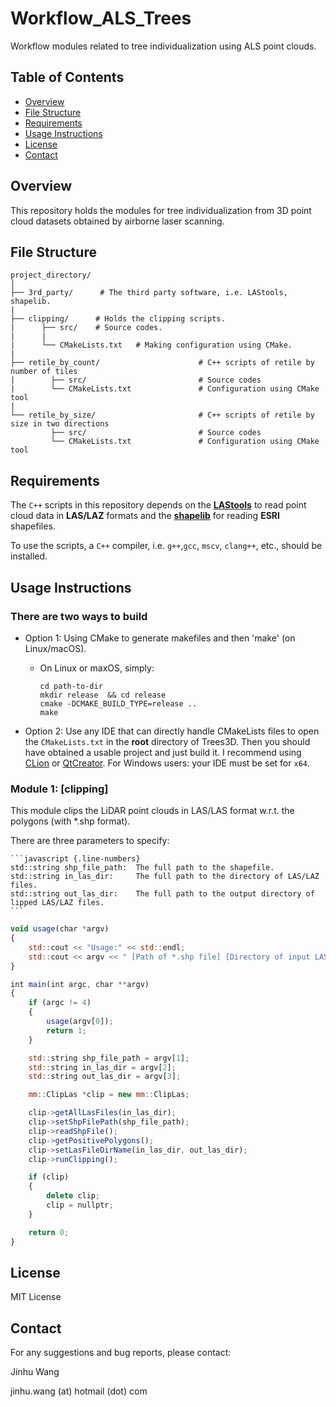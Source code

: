 # Workflow_ALS_Trees

Workflow modules related to tree individualization using ALS point clouds.

## Table of Contents

- [Overview](#overview)
- [File Structure](#file-structure)
- [Requirements](#requirements)
- [Usage Instructions](#usage-instructions)
- [License](#license)
- [Contact](#contact)

## Overview

This repository holds the modules for tree individualization from 3D point cloud datasets obtained by airborne laser scanning.

## File Structure

```plaintext
project_directory/
│
├── 3rd_party/      # The third party software, i.e. LAStools, shapelib.
|
├── clipping/      # Holds the clipping scripts.
|      ├── src/    # Source codes.
|      |
|      └── CMakeLists.txt   # Making configuration using CMake.
|
├── retile_by_count/                      # C++ scripts of retile by number of tiles
|        ├── src/                         # Source codes
|        └── CMakeLists.txt               # Configuration using CMake tool
|
└── retile_by_size/                       # C++ scripts of retile by size in two directions
         ├── src/                         # Source codes
         └── CMakeLists.txt               # Configuration using CMake tool
```

## Requirements

The `C++` scripts in this repository depends on the **[LAStools](https://lastools.github.io/)** to read point cloud data in **LAS/LAZ** formats and the **[shapelib](http://shapelib.maptools.org/)** for reading **ESRI** shapefiles.

To use the scripts, a `C++` compiler, i.e. `g++`,`gcc`, `mscv`, `clang++`, etc., should be installed.

## Usage Instructions

### There are two ways to build

- Option 1: Using CMake to generate makefiles and then 'make' (on Linux/macOS).

  - On Linux or maxOS, simply:

    ```
    cd path-to-dir
    mkdir release  && cd release
    cmake -DCMAKE_BUILD_TYPE=release ..
    make
    ```

- Option 2: Use any IDE that can directly handle CMakeLists files to open the `CMakeLists.txt` in the **root** directory of Trees3D.
  Then you should have obtained a usable project and just build it. I recommend using
  [CLion](https://www.jetbrains.com/clion/) or [QtCreator](https://www.qt.io/product). For Windows users: your IDE must be set for `x64`.

### Module 1: [clipping]

This module clips the LiDAR point clouds in LAS/LAS format w.r.t. the polygons (with *.shp format).

There are three parameters to specify:

    ```javascript {.line-numbers}
    std::string shp_file_path:  The full path to the shapefile.
    std::string in_las_dir:     The full path to the directory of LAS/LAZ files.
    std::string out_las_dir:    The full path to the output directory of lipped LAS/LAZ files.
    ```

```javascript {.line-numbers}
void usage(char *argv)
{
    std::cout << "Usage:" << std::endl;
    std::cout << argv << " [Path of *.shp file] [Directory of input LAS/LAZ files] [Directory of output LAS/LAZ files]" << std::endl;
}

int main(int argc, char **argv)
{
    if (argc != 4)
    {
        usage(argv[0]);
        return 1;
    }

    std::string shp_file_path = argv[1];
    std::string in_las_dir = argv[2];
    std::string out_las_dir = argv[3];

    mm::ClipLas *clip = new mm::ClipLas;

    clip->getAllLasFiles(in_las_dir);
    clip->setShpFilePath(shp_file_path);
    clip->readShpFile();
    clip->getPositivePolygons();
    clip->setLasFileDirName(in_las_dir, out_las_dir);
    clip->runClipping();

    if (clip)
    {
        delete clip;
        clip = nullptr;
    }

    return 0;
}
```

## License

MIT License

## Contact

For any suggestions and bug reports, please contact:

Jinhu Wang

jinhu.wang (at) hotmail (dot) com
